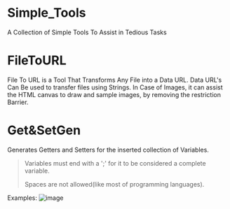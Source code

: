 # Simple_Tools
A Collection of Simple Tools To Assist in Tedious Tasks 

# FileToURL

File To URL is a Tool That Transforms Any File into a Data URL.
Data URL's Can Be used to transfer files using Strings.
In Case of Images, it can assist the HTML canvas to draw and sample images, by removing the restriction Barrier.

# Get&SetGen

Generates Getters and Setters for the inserted collection of Variables.
> Variables must end with a ';' for it to be considered a complete variable.
> 
> Spaces are not allowed(like most of programming languages).

Examples:
![image](https://user-images.githubusercontent.com/64809360/178833892-c60ffaa1-d34f-4842-9a0b-5ffee04e90e8.png)

